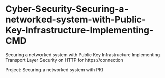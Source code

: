# Cyber-Security-Securing-a-networked-system-with-Public-Key-Infrastructure-Implementing-CMD

Securing a networked system with Public Key Infrastructure 
Implementing Transport Layer Security on HTTP for https://connection

Project: Securing a networked system with PKI
